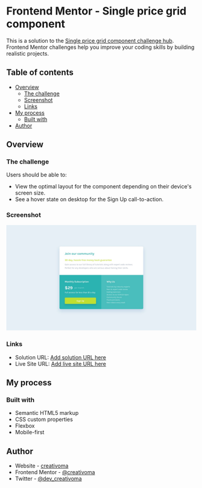 # Frontend Mentor - Single price grid component

This is a solution to the [Single price grid component challenge hub](https://www.frontendmentor.io/challenges/single-price-grid-component-5ce41129d0ff452fec5abbbc). Frontend Mentor challenges help you improve your coding skills by building realistic projects.

## Table of contents

- [Overview](#overview)
  - [The challenge](#the-challenge)
  - [Screenshot](#screenshot)
  - [Links](#links)
- [My process](#my-process)
  - [Built with](#built-with)
- [Author](#author)

## Overview

### The challenge

Users should be able to:

- View the optimal layout for the component depending on their device's screen size.
- See a hover state on desktop for the Sign Up call-to-action.

### Screenshot

![](./design/desktop-design.jpg)

### Links

- Solution URL: [Add solution URL here](https://github.com/creativoma/single-price-grid-component-master)
- Live Site URL: [Add live site URL here](https://single-price-grid-component-master-drab.vercel.app/)

## My process

### Built with

- Semantic HTML5 markup
- CSS custom properties
- Flexbox
- Mobile-first

## Author

- Website - [creativoma](https://creativoma.com/)
- Frontend Mentor - [@creativoma](https://www.frontendmentor.io/profile/creativoma)
- Twitter - [@dev_creativoma](https://twitter.com/MarianoNobell)
